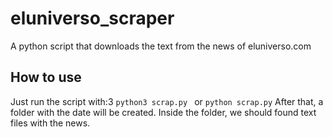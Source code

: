 # eluniverso_scraper
A python script that downloads the text from the news of eluniverso.com

## How to use
Just run the script with:3 
`python3 scrap.py `
or
`python scrap.py`
After that, a folder with the date will be created. Inside the folder, we should found text files with the news.


